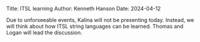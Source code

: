 Title: ITSL learning
Author: Kenneth Hanson
Date: 2024-04-12

Due to unforseeable events, Kalina will not be presenting today. Instead, we will think about how ITSL string languages can be learned. Thomas and Logan will lead the discussion.
